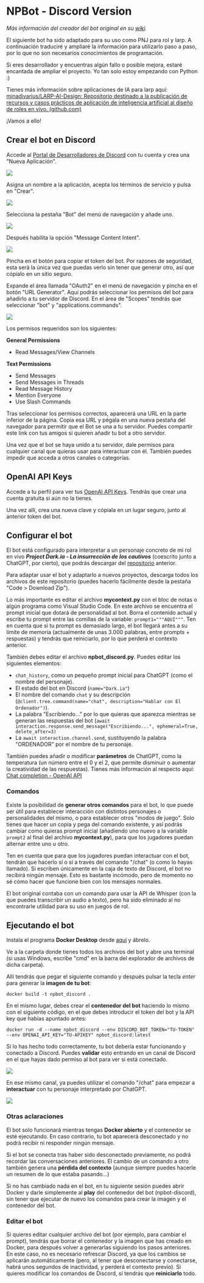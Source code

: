 # NPBot - Discord Version

*Más información del creador del bot original en su [wiki](https://github.com/tplesetz/chatgpt-turbo-discord-bot/wiki).*

El siguiente bot ha sido adaptado para su uso como PNJ para rol y larp. A continuación traduciré y ampliaré la información para utilizarlo paso a paso, por lo que no son necesarios conocimientos de programación.

Si eres desarrollador y encuentras algún fallo o posible mejora, estaré encantada de ampliar el proyecto. Yo tan solo estoy empezando con Python :)

Tienes más información sobre aplicaciones de IA para larp aquí: [minadivarius/LARP-AI-Design: Repositorio destinado a la publicación de recursos y casos prácticos de aplicación de inteligencia artificial al diseño de roles en vivo. (github.com)](https://github.com/minadivarius/LARP-AI-Design)

¡Vamos a ello!

## Crear el bot en Discord

Accede al [Portal de Desarrolladores de Discord](https://discord.com/developers/applications) con tu cuenta y crea una "Nueva Aplicación".

![](https://miro.medium.com/v2/resize:fit:1012/format:webp/1*fpWfKMZLU1eNWgj456pWpg.png)


Asigna un nombre a la aplicación, acepta los términos de servicio y pulsa en "Crear".

![](https://miro.medium.com/v2/resize:fit:1400/format:webp/1*BYHuVlINNzhHVBczOf2Lng.png)



Selecciona la pestaña "Bot" del menú de navegación y añade uno.

![](https://miro.medium.com/v2/resize:fit:1400/format:webp/1*yGTAfqulVL9MPqDZ9OGIkw.png)


Después habilita la opción "Message Content Intent".

![](https://miro.medium.com/v2/resize:fit:1400/format:webp/1*khZ71ASO2ZwjaoM41tIHfw.png)


Pincha en el botón para copiar el token del bot. Por razones de seguridad, esta será la única vez que puedas verlo sin tener que generar otro, así que cópialo en un sitio seguro.

Expande el área llamada "OAuth2" en el menú de navegación y pincha en el botón "URL Generator". Aquí podrás seleccionar los permisos del bot para añadirlo a tu servidor de Discord. En el área de "Scopes" tendrás que seleccionar "bot" y "applications.commands".

![](https://miro.medium.com/v2/resize:fit:1400/format:webp/1*11cRb3HW96HhKRh_YYG9wA.png)

Los permisos requeridos son los siguientes:

**General Permissions**

* Read Messages/View Channels

**Text Permissions**

* Send Messages
* Send Messages in Threads
* Read Message History
* Mention Everyone
* Use Slash Commands


Tras seleccionar los permisos correctos, aparecerá una URL en la parte inferior de la página. Copia esa URL y pégala en una nueva pestaña del navegador para permitir que el Bot se una a tu servidor. Puedes compartir este link con tus amigos si quieren añadir tu bot a otro servidor.

Una vez que el bot se haya unido a tu servidor, dale permisos para cualquier canal que quieras usar para interactuar con él. También puedes impedir que acceda a otros canales o categorías.

## OpenAI API Keys

Accede a tu perfil para ver tus [OpenAI API Keys](https://platform.openai.com/account/api-keys). Tendrás que crear una cuenta gratuita si aún no la tienes.

Una vez allí, crea una nueva clave y cópiala en un lugar seguro, junto al anterior token del bot.


## Configurar el bot

El bot está configurado para interpretar a un personaje concreto de mi rol en vivo ***Project Dark.ia - La insurrección de los cautivos*** (coescrito junto a ChatGPT, por cierto), que podrás descargar del [repositorio](https://github.com/minadivarius/LARP-AI-Design) anterior.

Para adaptar usar el bot y adaptarlo a nuevos proyectos, descarga todos los archivos de este repositorio (puedes hacerlo fácilmente desde la pestaña "Code > Download Zip").

Lo más importante es editar el archivo **mycontext.py** con el bloc de notas o algún programa como Visual Studio Code. En este archivo se encuentra el prompt inicial que dotará de personalidad al bot. Borra el contenido actual y escribe tu prompt entre las comillas de la variable: `prompt1="""AQUÍ"""`. Ten en cuenta que si tu prompt es demasiado largo, el bot llegará antes a su límite de memoria (actualmente de unas 3.000 palabras, entre prompts + respuestas) y tendrás que reiniciarlo, por lo que perderá el contexto anterior.

También debes editar el archivo **npbot_discord.py**. Puedes editar los siguientes elementos:
-  `chat_history`, como un pequeño prompt inicial para ChatGPT (como el nombre del personaje).
- El estado del bot en Discord (`name="Dark.ia"`)
- El nombre del comando `chat` y su descripción (`@client.tree.command(name="chat", description="Hablar con El Ordenador")`).
- La palabra "Escribiendo..." por lo que quieras que aparezca mientras se generan las respuestas del bot (`await  interaction.response.send_message("Escribiendo...", ephemeral=True, delete_after=3)`
- La `await interaction.channel.send`, sustituyendo la palabra "ORDENADOR" por el nombre de tu personaje.

También puedes añadir o modificar **parámetros** de ChatGPT, como la temperatura (un número entre el 0 y el 2, que permite disminuir o aumentar la creatividad de las respuestas). Tienes más información al respecto aquí: [Chat completion - OpenAI API](https://platform.openai.com/docs/guides/chat)

### Comandos

Existe la posibilidad de **generar otros comandos** para el bot, lo que puede ser útil para establecer interacción con distintos personajes o personalidades del mismo, o para establecer otros "modos de juego". Solo tienes que hacer un copia y pega del comando existente, y así podrás cambiar como quieras prompt inicial (añadiendo uno nuevo a la variable `prompt2` al final del archivo **mycontext.py**), para que los jugadores puedan alternar entre uno u otro.

Ten en cuenta que para que los jugadores puedan interactuar con el bot, tendrán que hacerlo sí o sí a través del comando "/chat" (o como lo hayas llamado). Si escriben únicamente en la caja de texto de Discord, el bot no recibirá ningún mensaje. Esto es bastante incómodo, pero de momento no sé cómo hacer que funcione bien con los mensajes normales.

El bot original contaba con un comando para usar la API de Whisper (con la que puedes transcribir un audio a texto), pero ha sido eliminado al no encontrarle utilidad para su uso en juegos de rol.



## Ejecutando el bot

Instala el programa **Docker Desktop** desde [aquí](https://www.docker.com/products/docker-desktop/) y ábrelo.

Ve a la carpeta donde tienes todos los archivos del bot y abre una terminal (si usas Windows, escribe "cmd" en la barra del explorador de archivos de dicha carpeta).

Allí tendrás que pegar el siguiente comando y después pulsar la tecla *enter* para generar la **imagen de tu bot**:

```shell
docker build -t npbot_discord .
```

En el mismo lugar, debes crear el **contenedor del bot** haciendo lo mismo con el siguiente código, en el que debes introducir el token del bot y la API key que habías apuntado antes:

```shell
docker run -d --name npbot_discord --env DISCORD_BOT_TOKEN="TU-TOKEN" --env OPENAI_API_KEY="TU-APIKEY" npbot_discord:latest
```

Si lo has hecho todo correctamente, tu bot debería estar funcionando y conectado a Discord. Puedes **validar** esto entrando en un canal de Discord en el que hayas dado permiso al bot para ver si está conectado.


![](https://miro.medium.com/v2/resize:fit:640/format:webp/1*LYRC6AWOqEcF4p9A-Qf-jA.png)

En ese mismo canal, ya puedes utilizar el comando "/chat" para empezar a **interactuar** con tu personaje interpretado por ChatGPT.

![](https://miro.medium.com/v2/resize:fit:1400/1*_kbGjZB2vvQtfE3Ys5ACBg.gif)

### Otras aclaraciones
El bot solo funcionará mientras tengas **Docker abierto** y el contenedor se esté ejecutando. En caso contrario, tu bot aparecerá desconectado y no podrá recibir ni responder ningún mensaje.

Si el bot se conecta tras haber sido desconectado previamente, no podrá recordar las conversaciones anteriores. El cambio de un comando a otro también genera una **pérdida del contexto** (aunque siempre puedes hacerle un resumen de lo que estaba pasando...)

Si no has cambiado nada en el bot, en tu siguiente sesión puedes abrir Docker y darle simplemente al **play** del contenedor del bot (npbot-discord), sin tener que ejecutar de nuevo los comandos para crear la imagen y el contenedor del bot.


### Editar el bot

Si quieres editar cualquier archivo del bot (por ejemplo, para cambiar el prompt), tendrás que borrar el contenedor y la imagen que has creado en Docker, para después volver a generarlas siguiendo los pasos anteriores. En este caso, no es necesario refrescar Discord, ya que los cambios se aplicarán automáticamente (pero, al tener que desconectarse y conectarse, habrá unos segundos de inactividad, y perderá el contexto previo). Si quieres modificar los comandos de Discord, sí tendrás que **reiniciarlo** todo.
